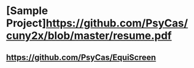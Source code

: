 # [Sample Project]https://github.com/PsyCas/cuny2x/blob/master/resume.pdf #
## https://github.com/PsyCas/EquiScreen ##
